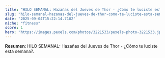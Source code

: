 ```yaml
---
title: "HILO SEMANAL: Hazañas del Jueves de Thor - ¿Cómo te luciste esta semana?"
slug: "hilo-semanal-hazanas-del-jueves-de-thor-como-te-luciste-esta-semana"
date: "2025-09-04T15:22:14.710Z"
niche: "fitness"
score: 1
hero: "https://images.pexels.com/photos/3221533/pexels-photo-3221533.jpeg?auto=compress&cs=tinysrgb&fit=crop&h=627&w=1200&auto=compress&cs=tinysrgb&w=1024&h=576&fit=crop"
---
```


**Resumen**: HILO SEMANAL: Hazañas del Jueves de Thor - ¿Cómo te luciste esta semana?.
